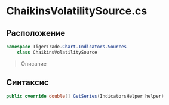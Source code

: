 
# ChaikinsVolatilitySource.cs
## Расположение
```csharp
namespace TigerTrade.Chart.Indicators.Sources  
    class ChaikinsVolatilitySource
```

> Описание

## Синтаксис
```csharp
public override double[] GetSeries(IndicatorsHelper helper)
```
